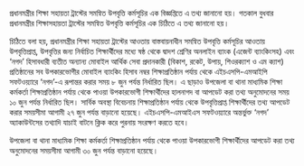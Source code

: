 প্রধানমন্ত্রীর শিক্ষা সহায়তা ট্রাস্টের সমন্বিত উপবৃত্তি কর্মসূচির এক বিজ্ঞপ্তিতে এ তথ্য জানানো হয়। গতকাল বুধবার প্রধানমন্ত্রীর শিক্ষাসহায়তা ট্রাস্টের সমন্বিত উপবৃত্তি কর্মসূচির এক চিঠিতে এ তথ্য জানানো হয়।

চিঠিতে বলা হয়, প্রধানমন্ত্রীর শিক্ষা সহায়তা ট্রাস্টের আওতায় বাস্তবায়নাধীন সমন্বিত উপবৃত্তি কর্মসূচির আওতায় উপবৃত্তিপ্রাপ্ত, উপবৃত্তির জন্য নির্বাচিত শিক্ষার্থীদের মধ্যে ষষ্ঠ থেকে দ্বাদশ শ্রেণির অনলাইন ব্যাংক (এজেন্ট ব্যাংকিংসহ) এবং ‘নগদ’ হিসাবধারী ব্যতীত অন্যান্য মোবাইল আর্থিক সেবা প্রদানকারী (বিকাশ, রকেট, উপায়, শিওরক্যাশ ও এম ক্যাশ) প্রতিষ্ঠানের সব উপকারভোগীর মোবাইল ব্যাংকিং হিসাব নম্বর শিক্ষাপ্রতিষ্ঠান পর্যায় থেকে এইচএসপি-এমআইপি সফটওয়্যারে ‘নগদ’-এ রূপান্তর করার সময় ৮ জুন পর্যন্ত নির্ধারিত ছিল। এ ছাড়াও উপজেলা বা থানা মাধ্যমিক শিক্ষা কর্মকর্তা শিক্ষাপ্রতিষ্ঠান পর্যায় থেকে পাওয়া উপকারভোগী শিক্ষার্থীদের হালনাগদ বা আপডেট করা তথ্য অনুমোদনের সময় ১০ জুন পর্যন্ত নির্ধারিত ছিল। সার্বিক অবস্থা বিবেচনায় শিক্ষাপ্রতিষ্ঠান পর্যায় থেকে উপবৃত্তিপ্রাপ্ত শিক্ষার্থীদের তথ্য আপডেট করার সময়সীমা আগামী ২৭ জুন পর্যন্ত বাড়ানো হয়েছে। এইচএসপি-এমআইএস সফটওয়‍্যারে অন্তর্ভুক্ত ‘নগদ’ অ্যাকাউন্টসের তথ্যাদি যাচাই বাটনে ক্লিক করে পুরনায় সংরক্ষণ করতে হবে।

উপজেলা বা থানা মাধ্যমিক শিক্ষা কর্মকর্তা শিক্ষাপ্রতিষ্ঠান পর্যায় থেকে পাওয়া উপকারভোগী শিক্ষার্থীদের আপডেট করা তথ্য অনুমোদনের সময়সীমা আগামী ৩০ জুন পর্যন্ত বাড়ানো হয়েছে।
